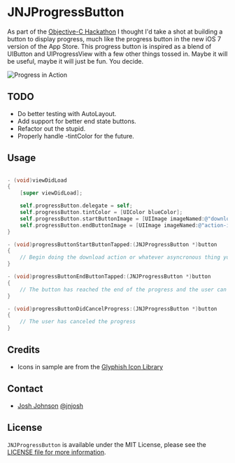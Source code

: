 # JNJProgressButton

As part of the [Objective-C Hackathon](https://objectivechackathon.appspot.com) I thought I'd take a shot at building a button to display progress, much like the progress button in the new iOS 7 version of the App Store. This progress button is inspired as a blend of UIButton and UIProgressView with a few other things tossed in. Maybe it will be useful, maybe it will just be fun. You decide.

![Progress in Action](http://jsh.in/Q1pR/JNJProgressButton.gif)

## TODO ##

- Do better testing with AutoLayout. 
- Add support for better end state buttons.
- Refactor out the stupid.
- Properly handle -tintColor for the future.

## Usage ##

```objective-c

- (void)viewDidLoad
{
    [super viewDidLoad];

    self.progressButton.delegate = self;
    self.progressButton.tintColor = [UIColor blueColor];
    self.progressButton.startButtonImage = [UIImage imageNamed:@"download-image"];
    self.progressButton.endButtonImage = [UIImage imageNamed:@"action-image"];
}   

- (void)progressButtonStartButtonTapped:(JNJProgressButton *)button
{
    // Begin doing the download action or whatever asyncronous thing you need to do. Then start updating the progress progerty on the button.
}

- (void)progressButtonEndButtonTapped:(JNJProgressButton *)button
{
    // The button has reached the end of the progress and the user can now do whatever the action needed.
}

- (void)progressButtonDidCancelProgress:(JNJProgressButton *)button
{
    // The user has canceled the progress
}

```

## Credits

- Icons in sample are from the [Glyphish Icon Library](http://www.glyphish.com)

## Contact

- [Josh Johnson](http://jnjosh.com) [@jnjosh](http://twitter.com/jnjosh)

## License

`JNJProgressButton` is available under the MIT License, please see the [LICENSE file for more information](http://jnjosh.mit-license.org/).